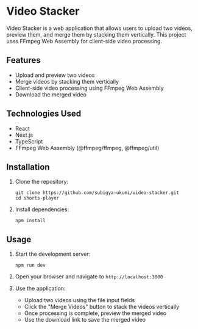 # Video Stacker

Video Stacker is a web application that allows users to upload two videos, preview them, and merge them by stacking them vertically. This project uses FFmpeg Web Assembly for client-side video processing.

## Features

- Upload and preview two videos
- Merge videos by stacking them vertically
- Client-side video processing using FFmpeg Web Assembly
- Download the merged video

## Technologies Used

- React
- Next.js
- TypeScript
- FFmpeg Web Assembly (@ffmpeg/ffmpeg, @ffmpeg/util)

## Installation

1. Clone the repository:
   ```
   git clone https://github.com/subigya-ukumi/video-stacker.git
   cd shorts-player
   ```

2. Install dependencies:
   ```
   npm install
   ```

## Usage

1. Start the development server:
   ```
   npm run dev
   ```

2. Open your browser and navigate to `http://localhost:3000`

3. Use the application:
   - Upload two videos using the file input fields
   - Click the "Merge Videos" button to stack the videos vertically
   - Once processing is complete, preview the merged video
   - Use the download link to save the merged video

